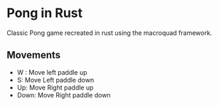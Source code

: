 # Pong in Rust
Classic Pong game recreated in rust using the macroquad framework.

## Movements 
- W : Move left paddle up
- S: Move Left paddle down
- Up: Move Right paddle up
- Down: Move Right paddle down
